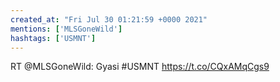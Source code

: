 ```yaml
---
created_at: "Fri Jul 30 01:21:59 +0000 2021"
mentions: ['MLSGoneWild']
hashtags: ['USMNT']
---
```


RT @MLSGoneWild: Gyasi #USMNT https://t.co/CQxAMqCgs9